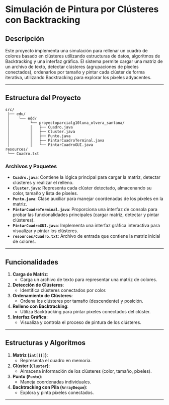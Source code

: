 # **Simulación de Pintura por Clústeres con Backtracking**

## **Descripción**
Este proyecto implementa una simulación para rellenar un cuadro de colores basado en clústeres utilizando estructuras de datos, algoritmos de Backtracking y una interfaz gráfica. El sistema permite cargar una matriz de un archivo de texto, detectar clústeres (agrupaciones de píxeles conectados), ordenarlos por tamaño y pintar cada clúster de forma iterativa, utilizando Backtracking para explorar los píxeles adyacentes.

---

## **Estructura del Proyecto**
```
src/
 ├── edu/
 │    └── edd/
 │         └── proyectoparcialg10luna_olvera_santana/
 │         │   ├── Cuadro.java
 │         │   ├── Cluster.java
 │         │   ├── Punto.java
 │         │   ├── PintarCuadroTerminal.java
 │         │   └── PintarCuadroGUI.java
resources/
 └── Cuadro.txt
```

### **Archivos y Paquetes**
- **`Cuadro.java`**:
  Contiene la lógica principal para cargar la matriz, detectar clústeres y realizar el relleno.
- **`Cluster.java`**:
  Representa cada clúster detectado, almacenando su color, tamaño y lista de píxeles.
- **`Punto.java`**:
  Clase auxiliar para manejar coordenadas de los píxeles en la matriz.
- **`PintarCuadroTerminal.java`**:
  Proporciona una interfaz de consola para probar las funcionalidades principales (cargar matriz, detectar y pintar clústeres).
- **`PintarCuadroGUI.java`**:
  Implementa una interfaz gráfica interactiva para visualizar y pintar los clústeres.
- **`resources/Cuadro.txt`**:
  Archivo de entrada que contiene la matriz inicial de colores.
  
---

## **Funcionalidades**
1. **Carga de Matriz**:
   - Carga un archivo de texto para representar una matriz de colores.
2. **Detección de Clústeres**:
   - Identifica clústeres conectados por color.
3. **Ordenamiento de Clústeres**:
   - Ordena los clústeres por tamaño (descendente) y posición.
4. **Relleno con Backtracking**:
   - Utiliza Backtracking para pintar píxeles conectados del clúster.
5. **Interfaz Gráfica**:
   - Visualiza y controla el proceso de pintura de los clústeres.

---

## **Estructuras y Algoritmos**
1. **Matriz (`int[][]`)**:
   - Representa el cuadro en memoria.
2. **Clúster (`Cluster`)**:
   - Almacena información de los clústeres (color, tamaño, píxeles).
3. **Punto (`Punto`)**:
   - Maneja coordenadas individuales.
4. **Backtracking con Pila (`ArrayDeque`)**:
   - Explora y pinta píxeles conectados.

---
